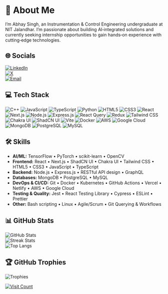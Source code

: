 # 💫 About Me
I’m Abhay Singh, an Instrumentation & Control Engineering undergraduate at NIT Jalandhar. I’m passionate about building AI‑integrated solutions and currently seeking internship opportunities to gain hands‑on experience with cutting‑edge technologies.

## 🌐 Socials
[![LinkedIn](https://img.shields.io/badge/LinkedIn-%230077B5.svg?logo=linkedin&logoColor=white)](https://linkedin.com/in/abhay10singh)  
[![X](https://img.shields.io/badge/X-black.svg?logo=x&logoColor=white)](https://x.com/abhay10singh3i)  
[![Email](https://img.shields.io/badge/Email-D14836?logo=gmail&logoColor=white)](mailto:abhay10singh2004@gmail.com)

## 💻 Tech Stack
![C++](https://img.shields.io/badge/C++-%2300599C.svg?style=for-the-badge&logo=c%2B%2B) ![JavaScript](https://img.shields.io/badge/JavaScript-%23323330.svg?style=for-the-badge&logo=javascript&logoColor=%23F7DF1E) ![TypeScript](https://img.shields.io/badge/TypeScript-%23007ACC.svg?style=for-the-badge&logo=typescript&logoColor=white) ![Python](https://img.shields.io/badge/Python-3670A0?style=for-the-badge&logo=python&logoColor=ffdd54) ![HTML5](https://img.shields.io/badge/HTML5-%23E34F26.svg?style=for-the-badge&logo=html5&logoColor=white) ![CSS3](https://img.shields.io/badge/CSS3-%231572B6.svg?style=for-the-badge&logo=css3&logoColor=white) ![React](https://img.shields.io/badge/React-%2320232a.svg?style=for-the-badge&logo=react&logoColor=%2361DAFB) ![Next.js](https://img.shields.io/badge/Next.js-black.svg?style=for-the-badge&logo=next.js&logoColor=white) ![Node.js](https://img.shields.io/badge/Node.js-6DA55F.svg?style=for-the-badge&logo=node.js&logoColor=white) ![Express.js](https://img.shields.io/badge/Express.js-%23404d59.svg?style=for-the-badge&logo=express&logoColor=%2361DAFB) ![React Query](https://img.shields.io/badge/React%20Query-FF4154.svg?style=for-the-badge&logo=react-query&logoColor=white) ![Redux](https://img.shields.io/badge/Redux-%23593d88.svg?style=for-the-badge&logo=redux&logoColor=white) ![Tailwind CSS](https://img.shields.io/badge/Tailwind%20CSS-%2338B2AC.svg?style=for-the-badge&logo=tailwind-css&logoColor=white) ![Chakra UI](https://img.shields.io/badge/Chakra-4ED1C5.svg?style=for-the-badge&logo=chakraui&logoColor=white) ![ShadCN UI](https://img.shields.io/badge/ShadCN-000000.svg?style=for-the-badge&logo=shadcn) ![Vite](https://img.shields.io/badge/Vite-%23646CFF.svg?style=for-the-badge&logo=vite&logoColor=white) ![Docker](https://img.shields.io/badge/Docker-%230db7ed.svg?style=for-the-badge&logo=docker&logoColor=white) ![AWS](https://img.shields.io/badge/AWS-%23FF9900.svg?style=for-the-badge&logo=amazon-aws&logoColor=white) ![Google Cloud](https://img.shields.io/badge/Google%20Cloud-%234285F4.svg?style=for-the-badge&logo=google-cloud&logoColor=white) ![MongoDB](https://img.shields.io/badge/MongoDB-%234ea94b.svg?style=for-the-badge&logo=mongodb&logoColor=white) ![PostgreSQL](https://img.shields.io/badge/PostgreSQL-%23316192.svg?style=for-the-badge&logo=postgresql&logoColor=white) ![MySQL](https://img.shields.io/badge/MySQL-%234479A1.svg?style=for-the-badge&logo=mysql&logoColor=white)



## 🛠️ Skills
- **AI/ML:** TensorFlow • PyTorch • scikit-learn • OpenCV  
- **Frontend:** React • Next.js • ShadCN UI • Chakra UI • Tailwind CSS • HTML5 • CSS3 • JavaScript • TypeScript  
- **Backend:** Node.js • Express.js • RESTful API design • GraphQL  
- **Databases:** MongoDB • PostgreSQL • MySQL  
- **DevOps & CI/CD:** Git • Docker • Kubernetes • GitHub Actions • Vercel • Netlify • AWS • Google Cloud  
- **Testing & Quality:** Jest • React Testing Library • Cypress • ESLint • Prettier  
- **Other:** Bash scripting • Linux • Agile/Scrum • Git Querying & Workflows

## 📊 GitHub Stats
![GitHub Stats](https://github-readme-stats.vercel.app/api?username=abhay10singh&theme=dark&include_all_commits=false&count_private=false)  
![Streak Stats](https://nirzak-streak-stats.vercel.app/?user=abhay10singh&theme=dark&hide_border=false)  
![Top Langs](https://github-readme-stats.vercel.app/api/top-langs/?username=abhay10singh&theme=dark&layout=compact)

## 🏆 GitHub Trophies
![Trophies](https://github-profile-trophy.vercel.app/?username=abhay10singh&theme=radical&no-bg=true&margin-w=4)

[![Visit Count](https://visitcount.itsvg.in/api?id=abhay10singh&icon=0&color=0)](https://visitcount.itsvg.in)

<!-- Proudly created with GPRM (https://gprm.itsvg.in) -->

